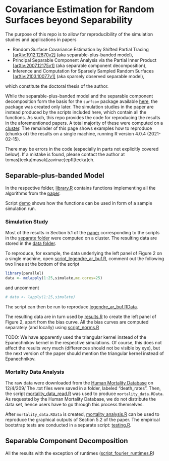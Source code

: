 
<!-- README.md is generated from README.Rmd. Please edit that file -->

# Covariance Estimation for Random Surfaces beyond Separability

<!-- badges: start -->
<!-- badges: end -->

The purpose of this repo is to allow for reproducibility of the
simulation studies and applications in papers

-   Random Surface Covariance Estimation by Shifted Partial Tracing
    [\[arXiv:1912.12870v2\]](https://arxiv.org/abs/1912.12870) (aka
    separable-plus-banded model),
-   Principal Separable Component Analysis via the Partial Inner Product
    [\[arXiv:2007.12175v1\]](https://arxiv.org/abs/2007.12175) (aka
    separable component decomposition),
-   Inference and Computation for Sparsely Sampled Random Surfaces
    [\[arXiv:2103.10077v1\]](https://arxiv.org/abs/2103.10077) (aka
    sparsely observed separable model),

which constitute the doctoral thesis of the author.

While the separable-plus-banded model and the separable component
decomposition form the basis for the `surfcov` package available
[here](https://github.com/TMasak/surfcov), the package was created only
later. The simulation studies in the paper are instead produced by the
scripts included here, which contain all the functions. As such, this
repo provides the code for reproducing the results in the aforementioned
papers. A total majority of these were computed on a
[cluster](https://www.epfl.ch/research/facilities/scitas/). The
remainder of this page shows examples how to reproduce (chunks of) the
results on a single machine, running R version 4.0.4 (2021-02-15).

There may be errors in the code (especially in parts not explicitly
covered below). If a mistake is found, please contact the author at
tomas\[tecka\]masak\[zavinac\]epfl\[tecka\]ch.

## Separable-plus-banded Model

In the respective folder,
[library.R](separable_plus_banded_model/library.R) contains functions
implementing all the algorithms from the
[paper](https://arxiv.org/abs/1912.12870).

Script [demo](separable_plus_banded_model/demo.R) shows how the
functions can be used in form of a sample simulation run.

### Simulation Study

Most of the results in Section 5.1 of the
[paper](https://arxiv.org/abs/1912.12870) corresponding to the scripts
in the [separate folder](separable_plus_banded_model/scripts) were
computed on a cluster. The resulting data are stored in the [data
folder](separable_plus_banded_model/data).

To reproduce, for example, the data underlying the left panel of Figure
2 on a single machine, open
[script\_legendre\_ar\_buf.R](separable_plus_banded_model/scripts/script_legendre_ar_buf.R),
comment out the following two lines at the bottom of the script

``` r
library(parallel)
data <- mclapply(1:25,simulate,mc.cores=25)
```

and uncomment

``` r
# data <- lapply(1:25,simulate)
```

The script can then be run to reproduce
[legendre\_ar\_buf.RData](separable_plus_banded_model/data/legendre_ar_buf.RData).

The resulting data are in turn used by
[results.R](separable_plus_banded_model/results.R) to create the left
panel of Figure 2, apart from the bias curve. All the bias curves are
computed separately (and locally) using
[script\_norms.R](separable_plus_banded_model/script_norms.R)

TODO: We have apparently used the triangular kernel instead of the
Epanechnikov kernel in the respective simulations. Of course, this does
not affect the results very much (differences should not be visible by
eye), but the next version of the paper should mention the triangular
kernel instead of Epanechnikov.

### Mortality Data Analysis

The raw data were downloaded from the [Human Mortality
Database](https://www.mortality.org/) on 12/4/209/ The .txt files were
saved in a folder, labeled “death\_rates”. Then, the script
[mortality\_data\_read.R](separable_plus_banded_model/mortality_data_read.R)
was used to produce `mortality_data.RData`. As requested by the Human
Mortality Database, we do not distribute the data set, hence users have
to go through this process themselves.

After `mortality_data.RData` is created,
[mortality\_analysis.R](separable_plus_banded_model/mortality_analysis.R)
can be used to reproduce the graphical outputs of Section 5.2 of the
paper. The empirical bootstrap tests are conducted in a separate script:
[testing.R](separable_plus_banded_model/testing.R).

## Separable Component Decomposition

All the results with the exception of runtimes
([script\_fourier\_runtimes.R](separable_component_decomposition/script_fourier_times.R))
